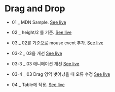 
# Drag and Drop

- 01 _  MDN Sample.
[See live](https://thegicode.github.io/vanilaJS-lab/drag-drop/01.html)

- 02 _ height/2 를 기준.
[See live](https://thegicode.github.io/vanilaJS-lab/drag-drop/02.html)

- 03 _ 02를 기준으로 mouse event 추가.
[See live](https://thegicode.github.io/vanilaJS-lab/drag-drop/03.html)

- 03-2 _ 03을 개선
[See live](https://thegicode.github.io/vanilaJS-lab/drag-drop/03-2.html)

- 03-3 _ 03 애니메이션 개선
[See live](https://thegicode.github.io/vanilaJS-lab/drag-drop/03-3.html)

- 03-4 _ 03 Drag 영역 벗어났을 때 오류 수정
[See live](https://thegicode.github.io/vanilaJS-lab/drag-drop/03-4.html)

- 04 _ Table에 적용.
[See live](https://thegicode.github.io/vanilaJS-lab/drag-drop/04.html)
